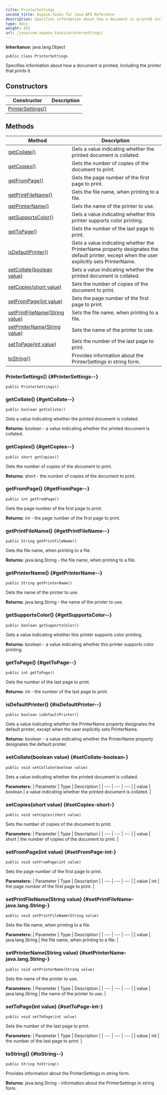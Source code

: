 ```yaml
---
title: PrinterSettings
second_title: Aspose.Tasks for Java API Reference
description: Specifies information about how a document is printed including the printer that prints it.
type: docs
weight: 191
url: /java/com.aspose.tasks/printersettings/
---
```


**Inheritance:**
java.lang.Object
```
public class PrinterSettings
```

Specifies information about how a document is printed, including the printer that prints it.
## Constructors

| Constructor | Description |
| --- | --- |
| [PrinterSettings()](#PrinterSettings--) |  |
## Methods

| Method | Description |
| --- | --- |
| [getCollate()](#getCollate--) | Gets a value indicating whether the printed document is collated. |
| [getCopies()](#getCopies--) | Gets the number of copies of the document to print. |
| [getFromPage()](#getFromPage--) | Gets the page number of the first page to print. |
| [getPrintFileName()](#getPrintFileName--) | Gets the file name, when printing to a file. |
| [getPrinterName()](#getPrinterName--) | Gets the name of the printer to use. |
| [getSupportsColor()](#getSupportsColor--) | Gets a value indicating whether this printer supports color printing. |
| [getToPage()](#getToPage--) | Gets the number of the last page to print. |
| [isDefaultPrinter()](#isDefaultPrinter--) | Gets a value indicating whether the PrinterName property designates the default printer, except when the user explicitly sets PrinterName. |
| [setCollate(boolean value)](#setCollate-boolean-) | Sets a value indicating whether the printed document is collated. |
| [setCopies(short value)](#setCopies-short-) | Sets the number of copies of the document to print. |
| [setFromPage(int value)](#setFromPage-int-) | Sets the page number of the first page to print. |
| [setPrintFileName(String value)](#setPrintFileName-java.lang.String-) | Sets the file name, when printing to a file. |
| [setPrinterName(String value)](#setPrinterName-java.lang.String-) | Sets the name of the printer to use. |
| [setToPage(int value)](#setToPage-int-) | Sets the number of the last page to print. |
| [toString()](#toString--) | Provides information about the PrinterSettings in string form. |
### PrinterSettings() {#PrinterSettings--}
```
public PrinterSettings()
```


### getCollate() {#getCollate--}
```
public boolean getCollate()
```


Gets a value indicating whether the printed document is collated.

**Returns:**
boolean - a value indicating whether the printed document is collated.
### getCopies() {#getCopies--}
```
public short getCopies()
```


Gets the number of copies of the document to print.

**Returns:**
short - the number of copies of the document to print.
### getFromPage() {#getFromPage--}
```
public int getFromPage()
```


Gets the page number of the first page to print.

**Returns:**
int - the page number of the first page to print.
### getPrintFileName() {#getPrintFileName--}
```
public String getPrintFileName()
```


Gets the file name, when printing to a file.

**Returns:**
java.lang.String - the file name, when printing to a file.
### getPrinterName() {#getPrinterName--}
```
public String getPrinterName()
```


Gets the name of the printer to use.

**Returns:**
java.lang.String - the name of the printer to use.
### getSupportsColor() {#getSupportsColor--}
```
public boolean getSupportsColor()
```


Gets a value indicating whether this printer supports color printing.

**Returns:**
boolean - a value indicating whether this printer supports color printing.
### getToPage() {#getToPage--}
```
public int getToPage()
```


Gets the number of the last page to print.

**Returns:**
int - the number of the last page to print.
### isDefaultPrinter() {#isDefaultPrinter--}
```
public boolean isDefaultPrinter()
```


Gets a value indicating whether the PrinterName property designates the default printer, except when the user explicitly sets PrinterName.

**Returns:**
boolean - a value indicating whether the PrinterName property designates the default printer.
### setCollate(boolean value) {#setCollate-boolean-}
```
public void setCollate(boolean value)
```


Sets a value indicating whether the printed document is collated.

**Parameters:**
| Parameter | Type | Description |
| --- | --- | --- |
| value | boolean | a value indicating whether the printed document is collated. |

### setCopies(short value) {#setCopies-short-}
```
public void setCopies(short value)
```


Sets the number of copies of the document to print.

**Parameters:**
| Parameter | Type | Description |
| --- | --- | --- |
| value | short | the number of copies of the document to print. |

### setFromPage(int value) {#setFromPage-int-}
```
public void setFromPage(int value)
```


Sets the page number of the first page to print.

**Parameters:**
| Parameter | Type | Description |
| --- | --- | --- |
| value | int | the page number of the first page to print. |

### setPrintFileName(String value) {#setPrintFileName-java.lang.String-}
```
public void setPrintFileName(String value)
```


Sets the file name, when printing to a file.

**Parameters:**
| Parameter | Type | Description |
| --- | --- | --- |
| value | java.lang.String | the file name, when printing to a file. |

### setPrinterName(String value) {#setPrinterName-java.lang.String-}
```
public void setPrinterName(String value)
```


Sets the name of the printer to use.

**Parameters:**
| Parameter | Type | Description |
| --- | --- | --- |
| value | java.lang.String | the name of the printer to use. |

### setToPage(int value) {#setToPage-int-}
```
public void setToPage(int value)
```


Sets the number of the last page to print.

**Parameters:**
| Parameter | Type | Description |
| --- | --- | --- |
| value | int | the number of the last page to print. |

### toString() {#toString--}
```
public String toString()
```


Provides information about the PrinterSettings in string form.

**Returns:**
java.lang.String - information about the PrinterSettings in string form.
